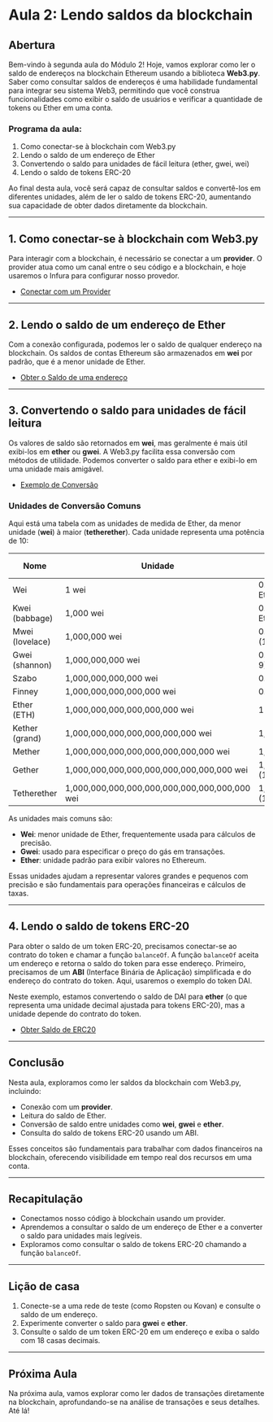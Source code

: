# Aula 2: Lendo saldos da blockchain

## Abertura

Bem-vindo à segunda aula do Módulo 2! Hoje, vamos explorar como ler o saldo de endereços na blockchain Ethereum usando a biblioteca **Web3.py**. Saber como consultar saldos de endereços é uma habilidade fundamental para integrar seu sistema Web3, permitindo que você construa funcionalidades como exibir o saldo de usuários e verificar a quantidade de tokens ou Ether em uma conta.

### Programa da aula:

1. Como conectar-se à blockchain com Web3.py
2. Lendo o saldo de um endereço de Ether
3. Convertendo o saldo para unidades de fácil leitura (ether, gwei, wei)
4. Lendo o saldo de tokens ERC-20

Ao final desta aula, você será capaz de consultar saldos e convertê-los em diferentes unidades, além de ler o saldo de tokens ERC-20, aumentando sua capacidade de obter dados diretamente da blockchain.

---

## 1. Como conectar-se à blockchain com Web3.py

Para interagir com a blockchain, é necessário se conectar a um **provider**. O provider atua como um canal entre o seu código e a blockchain, e hoje usaremos o Infura para configurar nosso provedor.

- [Conectar com um Provider](../playground/aula2/connect.py)

---

## 2. Lendo o saldo de um endereço de Ether

Com a conexão configurada, podemos ler o saldo de qualquer endereço na blockchain. Os saldos de contas Ethereum são armazenados em **wei** por padrão, que é a menor unidade de Ether.

- [Obter o Saldo de uma endereço](../playground/aula2/balance_of.py)

---

## 3. Convertendo o saldo para unidades de fácil leitura

Os valores de saldo são retornados em **wei**, mas geralmente é mais útil exibi-los em **ether** ou **gwei**. A Web3.py facilita essa conversão com métodos de utilidade. Podemos converter o saldo para ether e exibi-lo em uma unidade mais amigável.

- [Exemplo de Conversão](../playground/aula2/convert_wei.py)

### Unidades de Conversão Comuns

Aqui está uma tabela com as unidades de medida de Ether, da menor unidade (**wei**) à maior (**tetherether**). Cada unidade representa uma potência de 10:

| Nome            | Unidade                                       | Equivalência em Ether (ETH)        | Potência de 10 |
| --------------- | --------------------------------------------- | ---------------------------------- | -------------- |
| Wei             | 1 wei                                         | 0.000000000000000001 Ether (1e-18) | 10^0           |
| Kwei (babbage)  | 1,000 wei                                     | 0.000000000000001 Ether (1e-15)    | 10^3           |
| Mwei (lovelace) | 1,000,000 wei                                 | 0.000000000001 Ether (1e-12)       | 10^6           |
| Gwei (shannon)  | 1,000,000,000 wei                             | 0.000000001 Ether (1e-9)           | 10^9           |
| Szabo           | 1,000,000,000,000 wei                         | 0.000001 Ether (1e-6)              | 10^12          |
| Finney          | 1,000,000,000,000,000 wei                     | 0.001 Ether (1e-3)                 | 10^15          |
| Ether (ETH)     | 1,000,000,000,000,000,000 wei                 | 1 Ether (1e0)                      | 10^18          |
| Kether (grand)  | 1,000,000,000,000,000,000,000 wei             | 1,000 Ether (1e3)                  | 10^21          |
| Mether          | 1,000,000,000,000,000,000,000,000 wei         | 1,000,000 Ether (1e6)              | 10^24          |
| Gether          | 1,000,000,000,000,000,000,000,000,000 wei     | 1,000,000,000 Ether (1e9)          | 10^27          |
| Tetherether     | 1,000,000,000,000,000,000,000,000,000,000 wei | 1,000,000,000,000 Ether (1e12)     | 10^30          |

As unidades mais comuns são:

- **Wei**: menor unidade de Ether, frequentemente usada para cálculos de precisão.
- **Gwei**: usado para especificar o preço do gás em transações.
- **Ether**: unidade padrão para exibir valores no Ethereum.

Essas unidades ajudam a representar valores grandes e pequenos com precisão e são fundamentais para operações financeiras e cálculos de taxas.

---

## 4. Lendo o saldo de tokens ERC-20

Para obter o saldo de um token ERC-20, precisamos conectar-se ao contrato do token e chamar a função `balanceOf`. A função `balanceOf` aceita um endereço e retorna o saldo do token para esse endereço. Primeiro, precisamos de um **ABI** (Interface Binária de Aplicação) simplificada e do endereço do contrato do token. Aqui, usaremos o exemplo do token DAI.

Neste exemplo, estamos convertendo o saldo de DAI para **ether** (o que representa uma unidade decimal ajustada para tokens ERC-20), mas a unidade depende do contrato do token.

- [Obter Saldo de ERC20](../playground/aula2/balance_of_erc20.py)

---

## Conclusão

Nesta aula, exploramos como ler saldos da blockchain com Web3.py, incluindo:

- Conexão com um **provider**.
- Leitura do saldo de Ether.
- Conversão de saldo entre unidades como **wei**, **gwei** e **ether**.
- Consulta do saldo de tokens ERC-20 usando um ABI.

Esses conceitos são fundamentais para trabalhar com dados financeiros na blockchain, oferecendo visibilidade em tempo real dos recursos em uma conta.

---

## Recapitulação

- Conectamos nosso código à blockchain usando um provider.
- Aprendemos a consultar o saldo de um endereço de Ether e a converter o saldo para unidades mais legíveis.
- Exploramos como consultar o saldo de tokens ERC-20 chamando a função `balanceOf`.

---

## Lição de casa

1. Conecte-se a uma rede de teste (como Ropsten ou Kovan) e consulte o saldo de um endereço.
2. Experimente converter o saldo para **gwei** e **ether**.
3. Consulte o saldo de um token ERC-20 em um endereço e exiba o saldo com 18 casas decimais.

---

## Próxima Aula

Na próxima aula, vamos explorar como ler dados de transações diretamente na blockchain, aprofundando-se na análise de transações e seus detalhes. Até lá!
